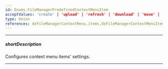 ```yaml
---
id: Enums.FileManagerPredefinedContextMenuItem
acceptValues: 'create' | 'upload' | 'refresh' | 'download' | 'move' | 'copy' | 'rename' | 'delete'
type: Union
references: dxFileManagerContextMenu.items,dxFileManagerContextMenuItem.name
---
```

---
##### shortDescription
Configures context menu items' settings.

---
